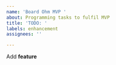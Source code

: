 ```yaml
---
name: 'Board Ohm MVP '
about: Programming tasks to fulfil MVP
title: 'TODO: '
labels: enhancement
assignees: ''

---
```


Add **feature**
